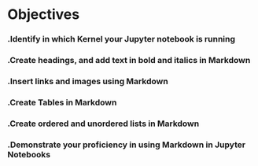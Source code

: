 # Objectives
### .Identify in which Kernel your Jupyter notebook is running
### .Create headings, and add text in bold and italics in Markdown
### .Insert links and images using Markdown
### .Create Tables in Markdown
### .Create ordered and unordered lists in Markdown
### .Demonstrate your proficiency in using Markdown in Jupyter Notebooks

